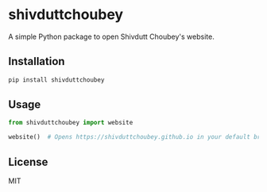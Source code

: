 # shivduttchoubey

A simple Python package to open Shivdutt Choubey's website.

## Installation

```bash
pip install shivduttchoubey
```

## Usage

```python
from shivduttchoubey import website

website()  # Opens https://shivduttchoubey.github.io in your default browser
```

## License
MIT